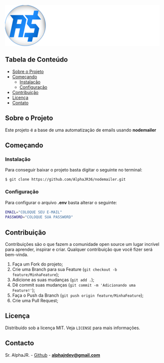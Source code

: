 <!--
***Olá, aqui é o Sr. AlphaJR, obrigado por estar vendo o README.md.***
-->

<!-- PROJECT LOGO -->
<br />
<p align="center">
  <a href="https://github.com/AlphaJR36" >
    <img src="https://raw.githubusercontent.com/AlphaJR36/nodemailer/master/src/assets/images/logo.png?token=GHSAT0AAAAAABZTX7FBNM4LGGY3P4YKTQ54ZCJTJBQ" alt="" >
  </a>

  <h3 align="center"></h3>
</p>

<!-- TABLE OF CONTENTS -->

## Tabela de Conteúdo

- [Sobre o Projeto](#sobre-o-projeto)
- [Começando](#come%C3%A7ando)
  - [Instalação](#instala%C3%A7%C3%A3o)
  - [Configuração](#configura%C3%A7%C3%A3o)
- [Contribuição](#contribui%C3%A7%C3%A3o)
- [Licença](#licen%C3%A7a)
- [Contato](#contato)

<!-- ABOUT -->

## Sobre o Projeto

Este projeto é a base de uma automatização de emails usando **nodemailer**

## Começando

### Instalação

Para conseguir baixar o projeto basta digitar o seguinte no terminal:
```terminal
$ git clone https://github.com/AlphaJR36/nodemailer.git
```

### Configuração

Para configurar o arquivo **.env** basta alterar o seguinte:
```bash
EMAIL="COLOQUE SEU E-MAIL"
PASSWORD="COLOQUE SUA PASSWORD"

```

## Contribuição

Contribuições são o que fazem a comunidade open source um lugar incrível para aprender, inspirar e criar. Qualquer contribuição que você fizer será bem-vinda.

1. Faça um Fork do projeto;
2. Crie uma Branch para sua Feature (`git checkout -b feature/MinhaFeature`);
3. Adicione as suas mudanças (`git add .`);
4. Dê commit suas mudanças (`git commit -m 'Adicionando uma Feature!'`);
5. Faça o Push da Branch (`git push origin feature/MinhaFeature`);
6. Crie uma Pull Request;

<!-- LICENSE -->

## Licença

Distribuído sob a licença MIT. Veja `LICENSE` para mais informações.

<!-- CONTACT -->

## Contacto

Sr. AlphaJR. - [Github](https://github.com/AlphaJR36) - **alphajrdev@gmail.com**
